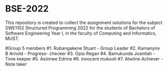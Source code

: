 # BSE-2022
This repository is created to collect the assignment solutions for the subject SWE1102 Structured Programming 2022
 for the students of Bachelors of Software Engineering  Year I, in the faculty of Computing and Informatics, MUST.

#Group 5 members
#1. Rubangakene Stuart - Group Leader
#2. Kamanyire B Arnold - Progress- checker
#3. Opio Regan
#4. Bamukunda Joanitah - Time keeper
#5. Asiimwe Edrine
#6. innocent mukooli
#7. Atwiine Achiever - Note taker

